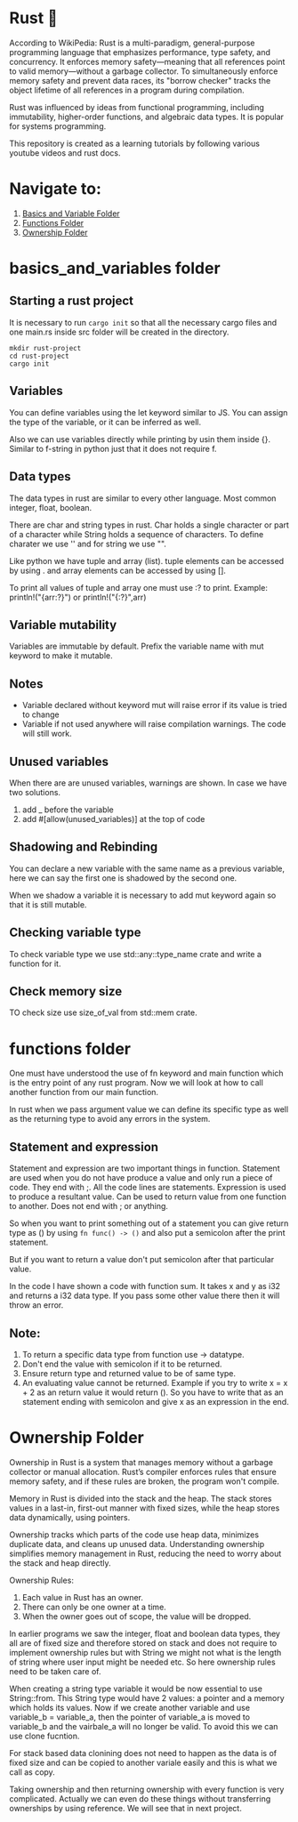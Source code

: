 # Rust 🦀

According to WikiPedia: Rust is a multi-paradigm, general-purpose programming language that emphasizes performance, type safety, and concurrency. It enforces memory safety—meaning that all references point to valid memory—without a garbage collector. To simultaneously enforce memory safety and prevent data races, its "borrow checker" tracks the object lifetime of all references in a program during compilation.

Rust was influenced by ideas from functional programming, including immutability, higher-order functions, and algebraic data types. It is popular for systems programming.

This repository is created as a learning tutorials by following various youtube videos and rust docs.


# Navigate to:
1. [Basics and Variable Folder](https://github.com/ChiragChauhan4579/Rust-Basics/blob/main/README.md#basics_and_variables-folder)
2. [Functions Folder](https://github.com/ChiragChauhan4579/Rust-Basics/blob/main/README.md#functions-folder)
3. [Ownership Folder](https://github.com/ChiragChauhan4579/Rust-Basics/blob/main/README.md#ownership-folder)

# basics_and_variables folder

## Starting a rust project

It is necessary to run `cargo init` so that all the necessary cargo files and one main.rs inside src folder will be created in the directory.

```
mkdir rust-project
cd rust-project
cargo init
```

## Variables 

You can define variables using the let keyword similar to JS. You can assign the type of the variable, or it can be inferred as well.

Also we can use variables directly while printing by usin them inside {}. Similar to f-string in python just that it does not require f.

## Data types

The data types in rust are similar to every other language. Most common integer, float, boolean.

There are char and string types in rust. Char holds a single character or part of a character while String holds a sequence of characters. To define charater we use '' and for string we use "".

Like python we have tuple and array (list). tuple elements can be accessed by using . and array elements can be accessed by using [].

To print all values of tuple and array one must use :? to print. Example: println!("{arr:?}") or println!("{:?}",arr)

## Variable mutability
Variables are immutable by default. Prefix the variable name with mut keyword to make it mutable.

## Notes
- Variable declared without keyword mut will raise error if its value is tried to change
- Variable if not used anywhere will raise compilation warnings. The code will still work.

## Unused variables

When there are are unused variables, warnings are shown. In case we have two solutions.
1. add _ before the variable
2. add #[allow(unused_variables)] at the top of code

## Shadowing and Rebinding

You can declare a new variable with the same name as a previous variable, here we can say the first one is shadowed by the second one.

When we shadow a variable it is necessary to add mut keyword again so that it is still mutable.

## Checking variable type

To check variable type we use std::any::type_name crate and write a function for it.

## Check memory size 

TO check size use size_of_val from std::mem crate.

# functions folder

One must have understood the use of fn keyword and main function which is the entry point of any rust program. Now we will look at how to call another function from our main function.

In rust when we pass argument value we can define its specific type as well as the returning type to avoid any errors in the system.

## Statement and expression

Statement and expression are two important things in function. Statement are used when you do not have produce a value and only run a piece of code. They end with ;. All the code lines are statements. Expression is used to produce a resultant value. Can be used to return value from one function to another. Does not end with ; or anything.

So when you want to print something out of a statement you can give return type as () by using `fn func() -> ()` and also put a semicolon after the print statement.

But if you want to return a value don't put semicolon after that particular value.

In the code I have shown a code with function sum. It takes x and y as i32 and returns a i32 data type. If you pass some other value there then it will throw an error.

## Note:
1. To return a specific data type from function use -> datatype.
2. Don't end the value with semicolon if it to be returned.
3. Ensure return type and returned value to be of same type. 
4. An evaluating value cannot be returned. Example if you try to write x = x + 2 as an return value it would return (). So you have to write that as an statement ending with semicolon and give x as an expression in the end. 

# Ownership Folder

Ownership in Rust is a system that manages memory without a garbage collector or manual allocation. Rust’s compiler enforces rules that ensure memory safety, and if these rules are broken, the program won't compile.

Memory in Rust is divided into the stack and the heap. The stack stores values in a last-in, first-out manner with fixed sizes, while the heap stores data dynamically, using pointers.

Ownership tracks which parts of the code use heap data, minimizes duplicate data, and cleans up unused data. Understanding ownership simplifies memory management in Rust, reducing the need to worry about the stack and heap directly.

Ownership Rules:

1. Each value in Rust has an owner.
2. There can only be one owner at a time.
3. When the owner goes out of scope, the value will be dropped.

In earlier programs we saw the integer, float and boolean data types, they all are of fixed size and therefore stored on stack and does not require to implement ownership rules but with String we might not what is the length of string where user input might be needed etc. So here ownership rules need to be taken care of.

When creating a string type variable it would be now essential to use String::from. This String type would have 2 values: a pointer and a memory which holds its values. Now if we create another variable and use variable_b = variable_a, then the pointer of variable_a is moved to variable_b and the vairbale_a will no longer be valid. To avoid this we can use clone fucntion.

For stack based data clonining does not need to happen as the data is of fixed size and can be copied to another variale easily and this is what we call as copy.

Taking ownership and then returning ownership with every function is very complicated. Actually we can even do these things without transferring ownerships by using reference. We will see that in next project.